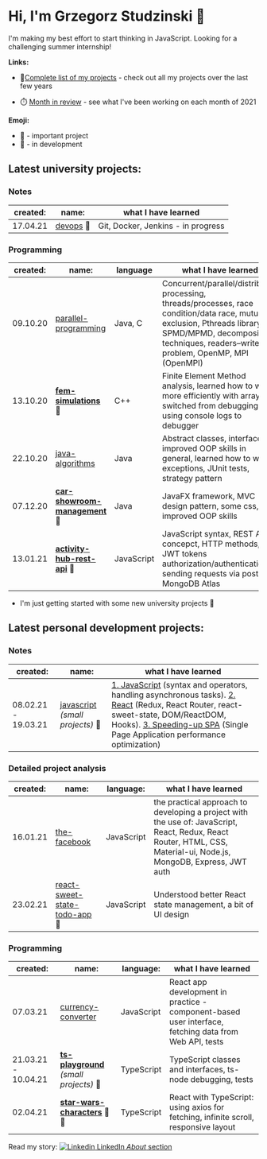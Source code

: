 # Hi, I'm Grzegorz Studzinski 👋

I'm making my best effort to start thinking in JavaScript. Looking for a challenging summer internship!

**Links:**

- 📝[Complete list of my projects](projects.md) - check out all my projects over the last few years

- ⏱️ [Month in review](month-in-review.md) - see what I've been working on each month of 2021



**Emoji:**

- 📌 - important project
- 🚧 - in development

## Latest university projects:

### Notes

|created: | name:    |what I have learned|
|-|----------|--------|
|17.04.21|  [devops](https://github.com/gregwell/university-notes/blob/main/english/devops/devops.md) 🚧  | Git, Docker, Jenkins - in progress |

### Programming

|created: | name:    | language| what I have learned|
|-|----------|------|--------|
|09.10.20| [parallel-programming](https://github.com/gregwell/university-notes/tree/main/polish/parallel-programming) |Java, C| Concurrent/parallel/distributed processing, threads/processes, race condition/data race, mutual exclusion, Pthreads library, SPMD/MPMD, decomposition techniques, readers–writers problem, OpenMP, MPI (OpenMPI)                           |
|13.10.20|  **[fem-simulations](https://github.com/gregwell/fem-simulations)** 📌                    |C++| Finite Element Method analysis, learned how to work more efficiently with arrays, switched from debugging using console logs to debugger
|22.10.20| [java-algorithms](https://github.com/gregwell/java-algorithms)                     |Java| Abstract classes, interfaces, improved OOP skills in general, learned how to write exceptions, JUnit tests, strategy pattern    
|07.12.20|  **[car-showroom-management](https://github.com/gregwell/car-showroom-management)** 📌             |Java| JavaFX framework, MVC design pattern, some css, improved OOP skills                      |
|13.01.21|  **[activity-hub-rest-api](https://github.com/gregwell/activity-hub-rest-api)**  📌                       |JavaScript| JavaScript syntax, REST API concepct, HTTP methods, JWT tokens authorization/authentication, sending requests via postman, MongoDB Atlas 


- I'm just getting started with some new university projects 🚧

## Latest personal development projects:

### Notes

|created: | name:    |what I have learned|
|-|----------|--------|
|08.02.21 - 19.03.21|  [javascript](https://github.com/gregwell/university-notes/blob/main/english/javascript)  *(small projects)* 🚧 | [1. JavaScript](https://github.com/gregwell/university-notes/blob/main/english/javascript/javascript.md) (syntax and operators, handling asynchronous tasks). [2. React](https://github.com/gregwell/university-notes/blob/main/english/javascript/react.md) (Redux, React Router, react-sweet-state, DOM/ReactDOM, Hooks). [3. Speeding-up SPA](https://github.com/gregwell/university-notes/blob/main/english/javascript/speeding-up-spa.md) (Single Page Application performance optimization) |

### Detailed project analysis

|created: | name: | language:    |what I have learned|
|-|-|----------|--------|
|16.01.21| [the-facebook](https://github.com/gregwell/the-facebook)                | JavaScript | the practical approach to developing a project with the use of: JavaScript, React, Redux, React Router, HTML, CSS, Material-ui, Node.js, MongoDB, Express, JWT auth |
|23.02.21| [react-sweet-state-todo-app](https://github.com/gregwell/react-sweet-state-todo-app) 🚧        | JavaScript | Understood better React state management, a bit of UI design | 

### Programming

|created: | name:    | language:                                | what I have learned|
|-|----------|--------------------------------------|--------|
|07.03.21|   [currency-converter](https://github.com/gregwell/currency-converter)        | JavaScript | React app development in practice - component-based user interface, fetching data from Web API, tests 
|21.03.21 - 10.04.21|   **[ts-playground](https://github.com/gregwell/ts-playground)** *(small projects)*  📌      | TypeScript | TypeScript classes and interfaces, ts-node debugging, tests
|02.04.21|   **[star-wars-characters](https://github.com/gregwell/star-wars-characters)**  📌🚧      | TypeScript | React with TypeScript: using axios for fetching, infinite scroll, responsive layout

Read my story: [![Linkedin](https://i.stack.imgur.com/gVE0j.png) LinkedIn *About* section](https://www.linkedin.com/in/grzegorzstudzinski/)
